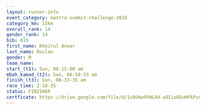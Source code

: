 ```yaml
---
layout: runner-info 
event_category: mantra-summit-challenge-2019 
category_km: 15km 
overall_rank: 14
gender_rank: 14
bib: 819
first_name: Khoirul Anwar
last_name: Ruslan
gender: M
team_name: 
start_(t1): Sun, 06-15-00 am
mbah_kamad_(t2): Sun, 06-58-33 am
finish_(t3): Sun, 08-33-35 am
race_time: 2-18-35
status: FINISHER
certficate: https-//drive.google.com/file/d/1sbU6w9YWL44-aOIioOUuHPkPso-SN9a2/view?usp=sharing
---
```

